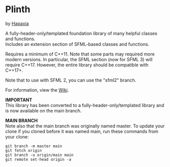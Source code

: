 # Plinth
by [Hapaxia](https://github.com/Hapaxia)

A fully-header-only/templated foundation library of many helpful classes and functions.  
Includes an extension section of SFML-based classes and functions.

Requires a minimum of C++11. Note that some parts may required more modern versions.
In particular, the SFML section (now for SFML 3) will require C++17.
However, the entire library should be compatible with C++17+.

Note that to use with SFML 2, you can use the "sfml2" branch.

For information, view the [Wiki].


**IMPORTANT**  
This library has been converted to a fully-header-only/templated library and is now available on the main branch.

**MAIN BRANCH**  
Note also that the main branch was originally named master. To update your clone if you cloned before it was named main, run these commands from your clone:
```
git branch -m master main
git fetch origin
git branch -u origin/main main
git remote set-head origin -a
```







[Wiki]: https://github.com/Hapaxia/Plinth/wiki
